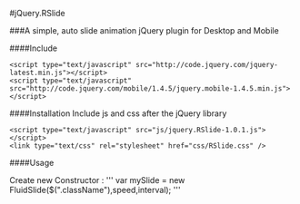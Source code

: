 #jQuery.RSlide

###A simple, auto slide animation jQuery plugin for Desktop and Mobile

####Include

```
<script type="text/javascript" src="http://code.jquery.com/jquery-latest.min.js"></script>
<script type="text/javascript" src="http://code.jquery.com/mobile/1.4.5/jquery.mobile-1.4.5.min.js"></script>
```

####Installation
Include js and css after the jQuery library

```
<script type="text/javascript" src="js/jquery.RSlide-1.0.1.js"></script>
<link type="text/css" rel="stylesheet" href="css/RSlide.css" />
```

####Usage

Create new Constructor :
'''
var mySlide = new FluidSlide($(".className"),speed,interval);
'''

